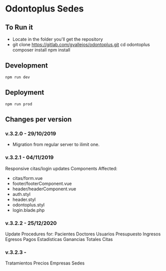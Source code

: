 # Odontoplus Sedes

## To Run it 
- Locate in the folder you'll get the repository
- git clone https://gitlab.com/gvallejos/odontoplus.git
  cd odontoplus
  composer install
  npm install

## Development

    npm run dev

## Deployment

    npm run prod

## Changes per version

### v.3.2.0 - 29/10/2019
- Migration from regular server to ilimit one.

### v.3.2.1 - 04/11/2019
Responsive citas/login updates
Components Affected: 
- citas/form.vue
- footer/footerComponent.vue
- header/headerComponent.vue
- auth.styl
- header.styl
- odontoplus.styl
- login.blade.php

### v.3.2.2 - 25/12/2020 
Update Procedures for: 
Pacientes
Doctores
Usuarios
Presupuesto
Ingresos
Egresos
Pagos
Estadísticas
Ganancias Totales
Citas

### v.3.2.3 - 
Tratamientos
Precios
Empresas
Sedes